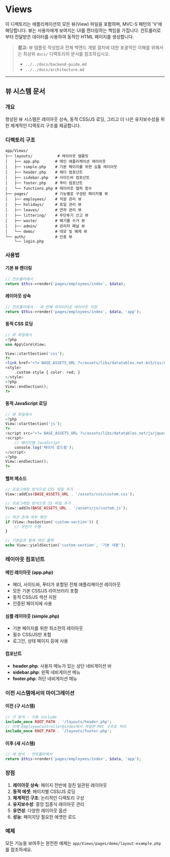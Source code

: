 # Views

이 디렉토리는 애플리케이션의 모든 뷰(View) 파일을 포함하며, MVC-S 패턴의 'V'에 해당합니다. 뷰는 사용자에게 보여지는 UI를 렌더링하는 책임을 가집니다. 컨트롤러로부터 전달받은 데이터를 사용하여 동적인 HTML 페이지를 생성합니다.

> **참고:** 뷰 템플릿 작성법과 전체 백엔드 개발 절차에 대한 포괄적인 이해를 위해서는 최상위 `docs/` 디렉토리의 문서를 참조하십시오.
> - `../../docs/backend-guide.md`
> - `../../docs/architecture.md`

---

## 뷰 시스템 문서

### 개요

향상된 뷰 시스템은 레이아웃 상속, 동적 CSS/JS 로딩, 그리고 더 나은 유지보수성을 위한 체계적인 디렉토리 구조를 제공합니다.

### 디렉토리 구조

```
app/Views/
├── layouts/           # 레이아웃 템플릿
│   ├── app.php       # 메인 애플리케이션 레이아웃
│   ├── simple.php    # 기본 페이지를 위한 심플 레이아웃
│   ├── header.php    # 헤더 컴포넌트
│   ├── sidebar.php   # 사이드바 컴포넌트
│   ├── footer.php    # 푸터 컴포넌트
│   └── functions.php # 레이아웃 헬퍼 함수
├── pages/            # 기능별로 구성된 페이지별 뷰
│   ├── employees/    # 직원 관리 뷰
│   ├── holidays/     # 휴일 관리 뷰
│   ├── leaves/       # 연차 관리 뷰
│   ├── littering/    # 무단투기 신고 뷰
│   ├── waste/        # 폐기물 수거 뷰
│   ├── admin/        # 관리자 패널 뷰
│   └── demo/         # 데모 및 예제 뷰
└── auth/             # 인증 뷰
    └── login.php
```

### 사용법

#### 기본 뷰 렌더링

```php
// 컨트롤러에서
return $this->render('pages/employees/index', $data);
```

#### 레이아웃 상속

```php
// 컨트롤러에서 - 세 번째 파라미터로 레이아웃 지정
return $this->render('pages/employees/index', $data, 'app');
```

#### 동적 CSS 로딩

```php
// 뷰 파일에서
<?php
use App\Core\View;

View::startSection('css');
?>
<link href="<?= BASE_ASSETS_URL ?>/assets/libs/datatables.net-bs5/css/dataTables.bootstrap5.min.css" rel="stylesheet" />
<style>
    .custom-style { color: red; }
</style>
<?php
View::endSection();
?>
```

#### 동적 JavaScript 로딩

```php
// 뷰 파일에서
<?php
View::startSection('js');
?>
<script src="<?= BASE_ASSETS_URL ?>/assets/libs/datatables.net/js/jquery.dataTables.min.js"></script>
<script>
    // 페이지별 JavaScript
    console.log('페이지 로드됨');
</script>
<?php
View::endSection();
?>
```

#### 헬퍼 메소드

```php
// 프로그래밍 방식으로 CSS 파일 추가
View::addCss(BASE_ASSETS_URL . '/assets/css/custom.css');

// 프로그래밍 방식으로 JS 파일 추가
View::addJs(BASE_ASSETS_URL . '/assets/js/custom.js');

// 섹션 존재 여부 확인
if (View::hasSection('custom-section')) {
    // 무언가 수행
}

// 기본값과 함께 섹션 출력
echo View::yieldSection('custom-section', '기본 내용');
```

### 레이아웃 컴포넌트

#### 메인 레이아웃 (app.php)
- 헤더, 사이드바, 푸터가 포함된 전체 애플리케이션 레이아웃
- 모든 기본 CSS/JS 라이브러리 포함
- 동적 CSS/JS 섹션 지원
- 인증된 페이지에 사용

#### 심플 레이아웃 (simple.php)
- 기본 페이지를 위한 최소한의 레이아웃
- 필수 CSS/JS만 포함
- 로그인, 상태 페이지 등에 사용

#### 컴포넌트
- **header.php**: 사용자 메뉴가 있는 상단 네비게이션 바
- **sidebar.php**: 왼쪽 네비게이션 메뉴
- **footer.php**: 하단 네비게이션 메뉴

### 이전 시스템에서의 마이그레이션

#### 이전 (구 시스템)
```php
// 구 방식 - 수동 include
include_once ROOT_PATH . '/layouts/header.php';
// 이제 EmployeeController@index에서 적절한 MVC 구조로 처리
include_once ROOT_PATH . '/layouts/footer.php';
```

#### 이후 (새 시스템)
```php
// 새 방식 - 컨트롤러에서
return $this->render('pages/employees/index', $data, 'app');
```

### 장점

1. **레이아웃 상속**: 페이지 전반에 걸친 일관된 레이아웃
2. **동적 에셋**: 페이지별 CSS/JS 로딩
3. **체계적인 구조**: 논리적인 디렉토리 구성
4. **유지보수성**: 중앙 집중식 레이아웃 관리
5. **유연성**: 다양한 레이아웃 옵션
6. **성능**: 페이지당 필요한 에셋만 로드

### 예제

모든 기능을 보여주는 완전한 예제는 `app/Views/pages/demo/layout-example.php`를 참조하세요.

